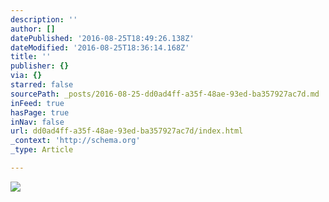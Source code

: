 ```yaml
---
description: ''
author: []
datePublished: '2016-08-25T18:49:26.138Z'
dateModified: '2016-08-25T18:36:14.168Z'
title: ''
publisher: {}
via: {}
starred: false
sourcePath: _posts/2016-08-25-dd0ad4ff-a35f-48ae-93ed-ba357927ac7d.md
inFeed: true
hasPage: true
inNav: false
url: dd0ad4ff-a35f-48ae-93ed-ba357927ac7d/index.html
_context: 'http://schema.org'
_type: Article

---
```

![](https://the-grid-user-content.s3-us-west-2.amazonaws.com/5f45c5ea-ed85-471e-9e1f-274379b178fd.jpg)
